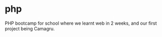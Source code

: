 # php

PHP bootcamp for school where we learnt web in 2 weeks, and our first project being Camagru.
